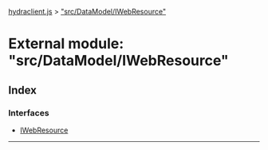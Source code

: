 [hydraclient.js](../README.md) > ["src/DataModel/IWebResource"](../modules/_src_datamodel_iwebresource_.md)



# External module: "src/DataModel/IWebResource"

## Index

### Interfaces

* [IWebResource](../interfaces/_src_datamodel_iwebresource_.iwebresource.md)



---

